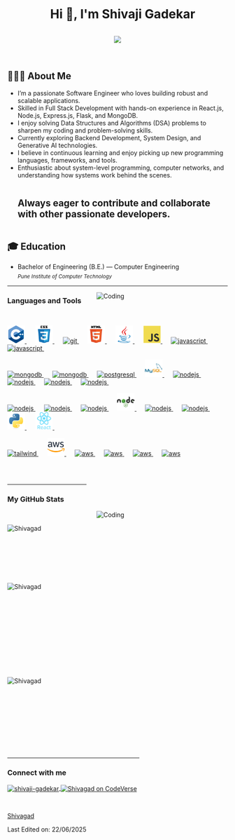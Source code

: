 
<div id="user-content-toc">
  <ul align="center">
    <summary><h1 style="display: inline-block">Hi 👋, I'm Shivaji Gadekar</h1></summary>
  </ul>
</div>

<p align="center">
  <img src="https://user-images.githubusercontent.com/73097560/115834477-dbab4500-a447-11eb-908a-139a6edaec5c.gif" />
</p>



<br>

## 🙋🏻‍♂️ About Me

 - I’m a passionate Software Engineer who loves building robust and scalable applications.  
 - Skilled in Full Stack Development with hands-on experience in React.js, Node.js, Express.js, Flask, and MongoDB. 
 - I enjoy solving Data Structures and Algorithms (DSA) problems to sharpen my coding and problem-solving skills.  
 - Currently exploring Backend Development, System Design, and Generative AI technologies.  
 - I believe in continuous learning and enjoy picking up new programming languages, frameworks, and tools.  
 - Enthusiastic about system-level programming, computer networks, and understanding how systems work behind the scenes.  

<div id="user-content-toc">
  <ul>
    <summary><h2 style="display: inline-block">Always eager to contribute and collaborate with other passionate developers.</h2></summary>
  </ul>
</div>


## 🎓 Education

- Bachelor of Engineering (B.E.) — Computer Engineering  
  <sub><i>Pune Institute of Computer Technology</i></sub>

---

<img align="right" alt="Coding" width="300" src="https://i.pinimg.com/originals/81/17/8b/81178b47a8598f0c81c4799f2cdd4057.gif">


<h3 align="left">Languages and Tools</h3>
<br>
<p>


  <a href="https://www.w3schools.com/cpp/" target="_blank" rel="noreferrer">
    <img src="https://raw.githubusercontent.com/devicons/devicon/master/icons/cplusplus/cplusplus-original.svg" width="40" height="40" alt="cplusplus"/>
  </a>&nbsp;&nbsp;&nbsp;&nbsp;

  <a href="https://www.w3schools.com/css/" target="_blank" rel="noreferrer">
    <img src="https://raw.githubusercontent.com/devicons/devicon/master/icons/css3/css3-original-wordmark.svg" width="40" height="40" alt="css3"/>
  </a>&nbsp;&nbsp;&nbsp;&nbsp;

  <a href="https://git-scm.com/" target="_blank" rel="noreferrer">
    <img src="https://www.vectorlogo.zone/logos/git-scm/git-scm-icon.svg" width="40" height="40" alt="git"/>
  </a>&nbsp;&nbsp;&nbsp;&nbsp;

  <a href="https://www.w3.org/html/" target="_blank" rel="noreferrer">
    <img src="https://raw.githubusercontent.com/devicons/devicon/master/icons/html5/html5-original-wordmark.svg" width="40" height="40" alt="html5"/>
  </a>&nbsp;&nbsp;&nbsp;&nbsp;


  <a href="https://www.java.com" target="_blank" rel="noreferrer">
    <img src="https://raw.githubusercontent.com/devicons/devicon/master/icons/java/java-original.svg" width="40" height="40" alt="java"/>
  </a>&nbsp;&nbsp;&nbsp;&nbsp;

  <a href="https://developer.mozilla.org/en-US/docs/Web/JavaScript" target="_blank" rel="noreferrer">
    <img src="https://raw.githubusercontent.com/devicons/devicon/master/icons/javascript/javascript-original.svg" width="40" height="40" alt="javascript"/>
  </a>&nbsp;&nbsp;&nbsp;&nbsp;

   <a href="https://flask.palletsprojects.com/en/stable/" target="_blank" rel="noreferrer">
    <img src="https://raw.githubusercontent.com/marwin1991/profile-technology-icons/refs/heads/main/icons/flask.png" width="40" height="40" alt="javascript"/>
  </a>&nbsp;&nbsp;&nbsp;&nbsp;

   <a href="https://hadoop.apache.org/" target="_blank" rel="noreferrer">
    <img src="https://raw.githubusercontent.com/marwin1991/profile-technology-icons/refs/heads/main/icons/hadoop.png" width="40" height="40" alt="javascript"/>
  </a>&nbsp;&nbsp;&nbsp;&nbsp;
  <br><br>

  <a href="https://www.qt.io/" target="_blank" rel="noreferrer">
    <img src="https://raw.githubusercontent.com/marwin1991/profile-technology-icons/refs/heads/main/icons/mongodb.png" width="40" height="40" alt="mongodb"/>
  </a>&nbsp;&nbsp;&nbsp;&nbsp;

   <a href="https://www.mongodb.com/" target="_blank" rel="noreferrer">
    <img src="https://raw.githubusercontent.com/marwin1991/profile-technology-icons/refs/heads/main/icons/qt.png" width="40" height="40" alt="mongodb"/>
  </a>&nbsp;&nbsp;&nbsp;&nbsp;

    

  <a href="https://www.postgresql.org/" target="_blank" rel="noreferrer">
    <img src="https://raw.githubusercontent.com/marwin1991/profile-technology-icons/refs/heads/main/icons/postgresql.png" width="40" height="40" alt="postgresql"/>
  </a>&nbsp;&nbsp;&nbsp;&nbsp;

  <a href="https://www.mysql.com/" target="_blank" rel="noreferrer">
    <img src="https://raw.githubusercontent.com/devicons/devicon/master/icons/mysql/mysql-original-wordmark.svg" width="40" height="40" alt="mysql"/>
  </a>&nbsp;&nbsp;&nbsp;&nbsp;
	

  <a href="https://code.visualstudio.com/" target="_blank" rel="noreferrer">
    <img src="https://raw.githubusercontent.com/marwin1991/profile-technology-icons/refs/heads/main/icons/visual_studio_code.png" width="40" height="40" alt="nodejs"/>
  </a>&nbsp;&nbsp;&nbsp;&nbsp;
  <a href="https://www.eclipse.org/" target="_blank" rel="noreferrer">
    <img src="https://raw.githubusercontent.com/marwin1991/profile-technology-icons/refs/heads/main/icons/eclipse.png" width="40" height="40" alt="nodejs"/>
  </a>&nbsp;&nbsp;&nbsp;&nbsp;
  <a href="https://www.jetbrains.com/pycharm/" target="_blank" rel="noreferrer">
    <img src="https://raw.githubusercontent.com/marwin1991/profile-technology-icons/refs/heads/main/icons/pycharm.png" width="40" height="40" alt="nodejs"/>
  </a>&nbsp;&nbsp;&nbsp;&nbsp;
   <a href="https://graphql.org/" target="_blank" rel="noreferrer">
    <img src="https://raw.githubusercontent.com/marwin1991/profile-technology-icons/refs/heads/main/icons/graphql.png" width="40" height="40" alt="nodejs"/>
  </a>&nbsp;&nbsp;&nbsp;&nbsp;
  <br><br>
   <a href="https://www.jetbrains.com/idea/" target="_blank" rel="noreferrer">
    <img src="https://raw.githubusercontent.com/marwin1991/profile-technology-icons/refs/heads/main/icons/intellij.png" width="40" height="40" alt="nodejs"/>
  </a>&nbsp;&nbsp;&nbsp;&nbsp;
<a href="https://www.geeksforgeeks.org/rest-api-introduction/" target="_blank" rel="noreferrer">
    <img src="https://raw.githubusercontent.com/marwin1991/profile-technology-icons/refs/heads/main/icons/rest.png" width="40" height="40" alt="nodejs"/>
  </a>&nbsp;&nbsp;&nbsp;&nbsp;

  	
 
   <a href="https://github.com/" target="_blank" rel="noreferrer">
    <img src="https://raw.githubusercontent.com/marwin1991/profile-technology-icons/refs/heads/main/icons/github.png" width="40" height="40" alt="nodejs"/>
  </a>&nbsp;&nbsp;&nbsp;&nbsp;
 
  <a href="https://nodejs.org" target="_blank" rel="noreferrer">
    <img src="https://raw.githubusercontent.com/devicons/devicon/master/icons/nodejs/nodejs-original-wordmark.svg" width="40" height="40" alt="nodejs"/>
  </a>&nbsp;&nbsp;&nbsp;&nbsp;
 
  
  <a href="https://expressjs.com/" target="_blank" rel="noreferrer">
    <img src="https://raw.githubusercontent.com/marwin1991/profile-technology-icons/refs/heads/main/icons/express.png" width="40" height="40" alt="nodejs"/>
  </a>&nbsp;&nbsp;&nbsp;&nbsp;

   <a href="https://vite.dev/guide/" target="_blank" rel="noreferrer">
    <img src="https://raw.githubusercontent.com/marwin1991/profile-technology-icons/refs/heads/main/icons/vite.png" width="40" height="40" alt="nodejs"/>
  </a>&nbsp;&nbsp;&nbsp;&nbsp;
  
  
  <a href="https://www.python.org" target="_blank" rel="noreferrer">
    <img src="https://raw.githubusercontent.com/devicons/devicon/master/icons/python/python-original.svg" width="40" height="40" alt="python"/>
  </a>&nbsp;&nbsp;&nbsp;&nbsp;

  <a href="https://reactjs.org/" target="_blank" rel="noreferrer">
    <img src="https://raw.githubusercontent.com/devicons/devicon/master/icons/react/react-original-wordmark.svg" width="40" height="40" alt="react"/>
  </a>&nbsp;&nbsp;&nbsp;&nbsp;
  <br><br>

  <a href="https://tailwindcss.com/" target="_blank" rel="noreferrer">
    <img src="https://www.vectorlogo.zone/logos/tailwindcss/tailwindcss-icon.svg" width="40" height="40" alt="tailwind"/>
  </a>&nbsp;&nbsp;&nbsp;&nbsp;

  <a href="https://aws.amazon.com/" target="_blank" rel="noreferrer">
    <img src="https://raw.githubusercontent.com/devicons/devicon/master/icons/amazonwebservices/amazonwebservices-original-wordmark.svg" width="40" height="40" alt="aws"/>
  </a>&nbsp;&nbsp;&nbsp;&nbsp;

   <a href="https://www.typescriptlang.org/" target="_blank" rel="noreferrer">
    <img src="https://raw.githubusercontent.com/marwin1991/profile-technology-icons/refs/heads/main/icons/typescript.png" width="40" height="40" alt="aws"/>
  </a>&nbsp;&nbsp;&nbsp;&nbsp;
   <a href="https://www.canva.com/" target="_blank" rel="noreferrer">
    <img src="https://raw.githubusercontent.com/marwin1991/profile-technology-icons/refs/heads/main/icons/canva.png" width="40" height="40" alt="aws"/>
  </a>&nbsp;&nbsp;&nbsp;&nbsp;
   <a href="https://jupyter.org/" target="_blank" rel="noreferrer">
    <img src="https://raw.githubusercontent.com/marwin1991/profile-technology-icons/refs/heads/main/icons/jupyter_notebook.png" width="40" height="40" alt="aws"/>
  </a>&nbsp;&nbsp;&nbsp;&nbsp;
  <a href="https://www.postman.com/" target="_blank" rel="noreferrer">
    <img src="https://raw.githubusercontent.com/marwin1991/profile-technology-icons/refs/heads/main/icons/postman.png" width="40" height="40" alt="aws"/>
  </a>

</p>


<br>
<br>
<hr width="36%" >

<h3>My GitHub Stats</h3>
<img align="right" alt="Coding" width="300" src="https://cdn.dribbble.com/users/1277312/screenshots/14733298/media/39b1045e593737587dd60e42c8422d1f.gif">

<br>

<p>
  <img align="left" src="https://github-readme-stats.vercel.app/api/top-langs?username=Shivagad&show_icons=true&theme=dark&locale=en&layout=compact" alt="Shivagad" />
</p>

<br><br><br><br><br><br><br>

<p>
  &nbsp;<img align="left" src="https://github-readme-stats.vercel.app/api?username=Shivagad&show_icons=true&theme=dark&locale=en" alt="Shivagad" />
</p>

<br><br><br><br><br><br><br><br><br><br>

<p>
  <img align="left" src="https://github-readme-streak-stats.herokuapp.com/?user=Shivagad&theme=dark" alt="Shivagad" />
</p>

<br><br><br><br><br><br><br><br><br><br>

<hr width="60%" >

<h3 align="left">Connect with me</h3>

<p align="left">
  <a href="https://www.linkedin.com/in/shivaji-gadekar-bbb871264/" target="blank">
    <img align="center" src="https://raw.githubusercontent.com/rahuldkjain/github-profile-readme-generator/master/src/images/icons/Social/linked-in-alt.svg" alt="shivaji-gadekar" height="30" width="40" />
  </a>
  <a href="https://codeverse-platform.vercel.app/user/shiva" target="blank">
    <img align="center" src="https://images.icon-icons.com/185/PNG/512/Terminal_22714.png" alt="Shivagad on CodeVerse" height="40" width="40" />
  </a>
</p>

<br>

[Shivagad](https://github.com/Shivagad)

Last Edited on: 22/06/2025

